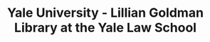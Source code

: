 ---
layout: repo
title: "Yale University - Lillian Goldman Library at the Yale Law School"
id: 6569
permalink: repos/6569/
---
